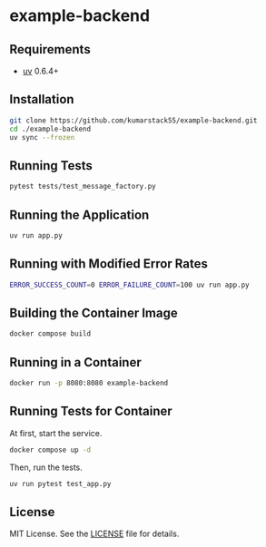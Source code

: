 # example-backend

## Requirements

- [uv](https://github.com/astral-sh/uv) 0.6.4+

## Installation

```bash
git clone https://github.com/kumarstack55/example-backend.git
cd ./example-backend
uv sync --frozen
```

## Running Tests

```bash
pytest tests/test_message_factory.py
```

## Running the Application

```bash
uv run app.py
```

## Running with Modified Error Rates

```bash
ERROR_SUCCESS_COUNT=0 ERROR_FAILURE_COUNT=100 uv run app.py
```

## Building the Container Image

```bash
docker compose build
```

## Running in a Container

```bash
docker run -p 8080:8080 example-backend
```

## Running Tests for Container

At first, start the service.

```bash
docker compose up -d
```

Then, run the tests.

```bash
uv run pytest test_app.py
```

## License

MIT License.
See the [LICENSE](LICENSE) file for details.